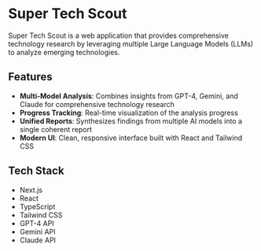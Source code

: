 # Super Tech Scout

Super Tech Scout is a web application that provides comprehensive technology research by leveraging multiple Large Language Models (LLMs) to analyze emerging technologies.

## Features

- **Multi-Model Analysis**: Combines insights from GPT-4, Gemini, and Claude for comprehensive technology research
- **Progress Tracking**: Real-time visualization of the analysis progress
- **Unified Reports**: Synthesizes findings from multiple AI models into a single coherent report
- **Modern UI**: Clean, responsive interface built with React and Tailwind CSS

## Tech Stack

- Next.js
- React
- TypeScript
- Tailwind CSS
- GPT-4 API
- Gemini API
- Claude API
